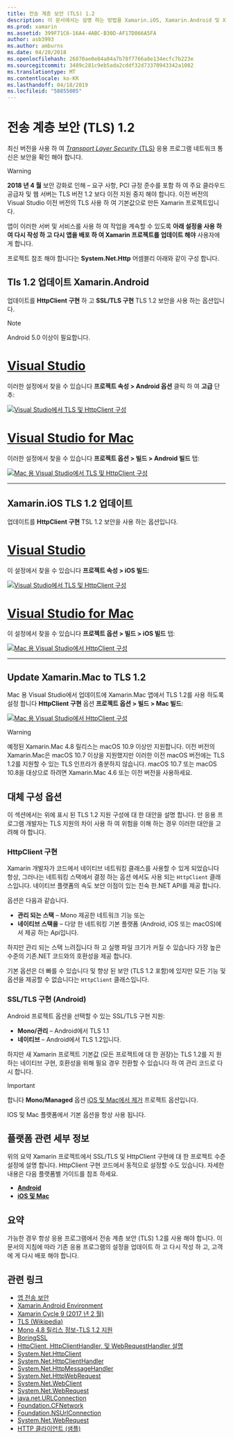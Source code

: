 ```yaml
---
title: 전송 계층 보안 (TLS) 1.2
description: 이 문서에서는 설명 하는 방법을 Xamarin.iOS, Xamarin.Android 및 Xamarin.Mac 프로젝트에 대 한 TLS 1.2를 사용 하도록 설정 하려면. Mac 용 Visual Studio 2019 및 Visual Studio에서 그렇게 하는 방법을 보여 줍니다.
ms.prod: xamarin
ms.assetid: 399F71C6-16A4-4ABC-B30D-AF17D066A5FA
author: asb3993
ms.author: amburns
ms.date: 04/20/2018
ms.openlocfilehash: 26870ae0e84a84a7b78f7766a8e134ecfc7b223e
ms.sourcegitcommit: 3489c281c9eb5ada2cddf32d73370943342a1082
ms.translationtype: MT
ms.contentlocale: ko-KR
ms.lasthandoff: 04/18/2019
ms.locfileid: "58855005"
---
```

# <a name="transport-layer-security-tls-12"></a>전송 계층 보안 (TLS) 1.2

최신 버전을 사용 하 여 [ _Transport Layer Security_ (TLS)](https://en.wikipedia.org/wiki/Transport_Layer_Security) 응용 프로그램 네트워크 통신은 보안을 확인 해야 합니다.

> [!WARNING]
> **2018 년 4 월** 보안 강화로 인해 – 요구 사항, PCI 규정 준수를 포함 하 여 주요 클라우드 공급자 및 웹 서버는 TLS 버전 1.2 보다 이전 지원 중지 해야 합니다.  이전 버전의 Visual Studio 이전 버전의 TLS 사용 하 여 기본값으로 만든 Xamarin 프로젝트입니다.
>
> 앱이 이러한 서버 및 서비스를 사용 하 여 작업을 계속할 수 있도록 **아래 설정을 사용 하 여 다시 작성 하 고 다시 앱을 배포 하 여 Xamarin 프로젝트를 업데이트 해야** 사용자에 게 합니다.

프로젝트 참조 해야 합니다는 **System.Net.Http** 어셈블리 아래와 같이 구성 합니다.

## <a name="update-xamarinandroid-to-tls-12"></a>Tls 1.2 업데이트 Xamarin.Android

업데이트를 **HttpClient 구현** 하 고 **SSL/TLS 구현** TLS 1.2 보안을 사용 하는 옵션입니다.

> [!NOTE]
> Android 5.0 이상이 필요합니다.

# <a name="visual-studiotabwindows"></a>[Visual Studio](#tab/windows)

이러한 설정에서 찾을 수 있습니다 **프로젝트 속성 > Android 옵션** 클릭 하 여 **고급** 단추:

[![Visual Studio에서 TLS 및 HttpClient 구성](transport-layer-security-images/android-win-sml.png)](transport-layer-security-images/android-win.png#lightbox)

# <a name="visual-studio-for-mactabmacos"></a>[Visual Studio for Mac](#tab/macos)

이러한 설정에서 찾을 수 있습니다 **프로젝트 옵션 > 빌드 > Android 빌드** 탭:

[![Mac 용 Visual Studio에서 TLS 및 HttpClient 구성](transport-layer-security-images/android-mac-sml.png)](transport-layer-security-images/android-mac.png#lightbox)

-----

## <a name="update-xamarinios-to-tls-12"></a>Xamarin.iOS TLS 1.2 업데이트

업데이트를 **HttpClient 구현** TSL 1.2 보안을 사용 하는 옵션입니다.

# <a name="visual-studiotabwindows"></a>[Visual Studio](#tab/windows)

이 설정에서 찾을 수 있습니다 **프로젝트 속성 > iOS 빌드**:

[![Visual Studio에서 TLS 및 HttpClient 구성](transport-layer-security-images/ios-win-sml.png)](transport-layer-security-images/ios-win.png#lightbox)

# <a name="visual-studio-for-mactabmacos"></a>[Visual Studio for Mac](#tab/macos)

이 설정에서 찾을 수 있습니다 **프로젝트 옵션 > 빌드 > iOS 빌드** 탭:

[![Mac 용 Visual Studio에서 HttpClient 구성](transport-layer-security-images/ios-mac-sml.png)](transport-layer-security-images/ios-mac.png#lightbox)

-----

## <a name="update-xamarinmac-to-tls-12"></a>Update Xamarin.Mac to TLS 1.2

Mac 용 Visual Studio에서 업데이트에 Xamarin.Mac 앱에서 TLS 1.2를 사용 하도록 설정 합니다 **HttpClient 구현** 옵션 **프로젝트 옵션 > 빌드 > Mac 빌드**:

[![Mac 용 Visual Studio에서 HttpClient 구성](transport-layer-security-images/macos-mac-sml.png)](transport-layer-security-images/macos-mac.png#lightbox)

> [!WARNING]
> 예정된 Xamarin.Mac 4.8 릴리스는 macOS 10.9 이상만 지원합니다.
> 이전 버전의 Xamarin.Mac은 macOS 10.7 이상을 지원했지만 이러한 이전 macOS 버전에는 TLS 1.2를 지원할 수 있는 TLS 인프라가 충분하지 않습니다. macOS 10.7 또는 macOS 10.8을 대상으로 하려면 Xamarin.Mac 4.6 또는 이전 버전을 사용하세요.

## <a name="alternative-configuration-options"></a>대체 구성 옵션

이 섹션에서는 위에 표시 된 TLS 1.2 지원 구성에 대 한 대안을 설명 합니다.
만 응용 프로그램 개발자는 TLS 지원의 차이 사용 하 여 위험을 이해 하는 경우 이러한 대안을 고려해 야 합니다.

### <a name="httpclient-implementation"></a>HttpClient 구현

Xamarin 개발자가 코드에서 네이티브 네트워킹 클래스를 사용할 수 있게 되었습니다 항상, 그러나는 네트워킹 스택에서 결정 하는 옵션 에서도 사용 되는 `HttpClient` 클래스입니다. 네이티브 플랫폼의 속도 보안 이점이 있는 친숙 한.NET API를 제공 합니다.

옵션은 다음과 같습니다.

- **관리 되는 스택** – Mono 제공한 네트워크 기능 또는
- **네이티브 스택을** – 다양 한 네트워킹 기본 플랫폼 (Android, iOS 또는 macOS)에서 제공 하는 Api입니다.

하지만 관리 되는 스택 느려집니다 하 고 실행 파일 크기가 커질 수 있습니다 가장 높은 수준의 기존.NET 코드와의 호환성을 제공 합니다.

기본 옵션은 더 빠를 수 있습니다 및 향상 된 보안 (TLS 1.2 포함)에 있지만 모든 기능 및 옵션을 제공할 수 없습니다는 `HttpClient` 클래스입니다.

### <a name="ssltls-implementation-android"></a>SSL/TLS 구현 (Android)

Android 프로젝트 옵션을 선택할 수 있는 SSL/TLS 구현 지원:

- **Mono/관리** – Android에서 TLS 1.1
- **네이티브** – Android에서 TLS 1.2입니다.

하지만 새 Xamarin 프로젝트 기본값 (모든 프로젝트에 대 한 권장)는 TLS 1.2를 지 원하는 네이티브 구현, 호환성을 위해 필요 경우 전환할 수 있습니다 하 여 관리 코드로 다시 합니다.

> [!IMPORTANT]
> 합니다 **Mono/Managed** 옵션 [iOS 및 Mac에서 제거](https://developer.xamarin.com/releases/ios/xamarin.ios_10/xamarin.ios_10.8/) 프로젝트 옵션입니다.
>
> IOS 및 Mac 플랫폼에서 기본 옵션을 항상 사용 됩니다.

## <a name="platform-specific-details"></a>플랫폼 관련 세부 정보

위의 요약 Xamarin 프로젝트에서 SSL/TLS 및 HttpClient 구현에 대 한 프로젝트 수준 설정에 설명 합니다. HttpClient 구현 코드에서 동적으로 설정할 수도 있습니다. 자세한 내용은 다음 플랫폼별 가이드를 참조 하세요.

- [**Android**](~/android/app-fundamentals/http-stack.md)
- [**iOS 및 Mac**](~/cross-platform/macios/http-stack.md)

## <a name="summary"></a>요약

가능한 경우 항상 응용 프로그램에서 전송 계층 보안 (TLS) 1.2를 사용 해야 합니다.
이 문서의 지침에 따라 기존 응용 프로그램의 설정을 업데이트 하 고 다시 작성 하 고, 고객에 게 다시 배포 해야 합니다.

## <a name="related-links"></a>관련 링크

- [앱 전송 보안](~/ios/app-fundamentals/ats.md)
- [Xamarin.Android Environment](~/android/deploy-test/environment.md)
- [Xamarin Cycle 9 (2017 년 2 월)](https://releases.xamarin.com/stable-release-cycle-9/)
- [TLS (Wikipedia)](https://en.wikipedia.org/wiki/Transport_Layer_Security)
- [Mono 4.8 릴리스 정보-TLS 1.2 지원](https://www.mono-project.com/docs/about-mono/releases/4.8.0/#tls-12-support)
- [BoringSSL](https://boringssl.googlesource.com/boringssl/)
- [HttpClient, HttpClientHandler, 및 WebRequestHandler 설명](https://blogs.msdn.microsoft.com/henrikn/2012/08/07/httpclient-httpclienthandler-and-webrequesthandler-explained/)
- [System.Net.HttpClient](https://msdn.microsoft.com/library/system.net.http.httpclient(v=vs.118).aspx)
- [System.Net.HttpClientHandler](https://msdn.microsoft.com/library/system.net.http.httpclienthandler(v=vs.118).aspx)
- [System.Net.HttpMessageHandler](https://msdn.microsoft.com/library/system.net.http.httpmessagehandler(v=vs.118).aspx)
- [System.Net.HttpWebRequest](https://msdn.microsoft.com/library/system.net.httpwebrequest(v=vs.110).aspx)
- [System.Net.WebClient](https://msdn.microsoft.com/library/system.net.webclient(v=vs.110).aspx)
- [System.Net.WebRequest](https://msdn.microsoft.com/library/system.net.webrequest(v=vs.110).aspx)
- [java.net.URLConnection](https://developer.android.com/reference/java/net/URLConnection.html)
- [Foundation.CFNetwork](xref:CoreFoundation.CFNetwork)
- [Foundation.NSUrlConnection](xref:Foundation.NSUrlConnection)
- [System.Net.WebRequest](https://msdn.microsoft.com/library/system.net.webrequest(v=vs.110).aspx)
- [HTTP 클라이언트 (샘플)](https://developer.xamarin.com/samples/monotouch/HttpClient/)
